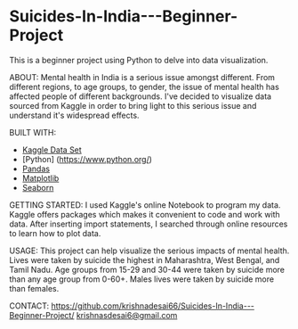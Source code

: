 # Suicides-In-India---Beginner-Project
This is a beginner project using Python to delve into data visualization. 

ABOUT:
Mental health in India is a serious issue amongst different. From different regions, to age groups, to gender, the issue of mental health has affected people of different 
backgrounds. I've decided to visualize  data sourced from Kaggle in order to bring light to this serious issue and understand it's widespread effects. 

BUILT WITH:
- [Kaggle Data Set](https://www.kaggle.com/rajanand/suicides-in-india)
- [Python] (https://www.python.org/)
- [Pandas](https://pandas.pydata.org/)
- [Matplotlib](https://matplotlib.org/)
- [Seaborn](https://seaborn.pydata.org/)

GETTING STARTED:
I used Kaggle's online Notebook to program my data. Kaggle offers packages which makes it convenient to code and work with data. After inserting import statements, I searched
through online resources to learn how to plot data. 

USAGE:
This project can help visualize the serious impacts of mental health. Lives were taken by suicide the highest in Maharashtra, West Bengal, and Tamil Nadu. Age groups
from 15-29 and 30-44 were taken by suicide more than any age group from 0-60+. Males lives were taken by suicide more than females. 

CONTACT: 
https://github.com/krishnadesai66/Suicides-In-India---Beginner-Project/
krishnasdesai6@gmail.com
